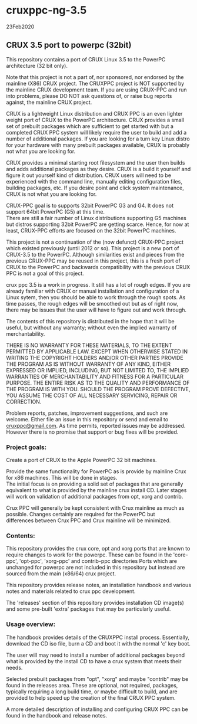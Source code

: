 # cruxppc-ng-3.5

23Feb2020

## CRUX 3.5 port to powerpc (32bit)

  This repository contains a port of CRUX Linux 3.5 to the PowerPC architecture (32 bit only).   

  Note that this project is not a part of, nor sponsored, nor endorsed by the mainline (X86) CRUX project.  The CRUXPPC project is NOT supported by the mainline CRUX
development team.   If you are using CRUX-PPC and run into problems, please DO NOT ask questions of, or raise bug reports against, the mainline CRUX project.  

  CRUX is a lightweight Linux distribution and CRUX PPC is an even lighter weight port of CRUX to the PowerPC architecture.   CRUX provides 
  a small set of prebuilt packages which are sufficient to get started with but a completed CRUX PPC system will likely require the user to
  build and add a number of additional packages. If you are 
  looking for a turn key Linux distro for your hardware with many prebuilt packages available, CRUX is probably not what you are looking for.   
  
  CRUX provides a minimal starting root filesystem and the user then builds and adds additional packages as they desire.   CRUX is a build it yourself and 
  figure it out yourself kind of distribution.   CRUX users will need to be experienced with the command line, manually editing configuration files,
  building packages, etc.   If you desire point and click system maintenance, CRUX is not what you are looking for.

  CRUX-PPC goal is to supports 32bit PowerPC G3 and G4.   It does not support 64bit PowerPC (G5) at this time.   
There are still a fair number of Linux distributions supporting G5 machines but distros 
supporting 32bit PowerPC are getting scarce.  Hence, for now at least, CRUX-PPC efforts are focused on the 32bit PowerPC machines.   

  This project is not a continuation of the (now defunct) CRUX-PPC project which existed previously (until 2012 or so).   This project is a 
  new port of CRUX-3.5 to the PowerPC.  Although similarities exist and pieces from the previous CRUX-PPC may be reused in this project, this is a
  fresh port of CRUX to the PowerPC and backwards compatibility with the previous CRUX PPC is not a goal of this project.

  crux ppc 3.5 is a work in progress.  It still has a lot of rough edges.
If you are already familiar with CRUX or manual installation and configuration
of a Linux sytem, then you should be able to work through the rough spots.
As time passes, the rough edges will be smoothed out but as of right now,
there may be issues that the user will have to figure out and work through.

The contents of this repository is distributed in the hope that it will 
be useful, but without any warranty; without even the implied 
warranty of merchantability.

THERE IS NO WARRANTY FOR THESE MATERIALS, TO THE EXTENT PERMITTED BY
APPLICABLE LAW. EXCEPT WHEN OTHERWISE STATED IN WRITING THE COPYRIGHT
HOLDERS AND/OR OTHER PARTIES PROVIDE THE PROGRAM AS IS WITHOUT
WARRANTY OF ANY KIND, EITHER EXPRESSED OR IMPLIED, INCLUDING, BUT NOT
LIMITED TO, THE IMPLIED WARRANTIES OF MERCHANTABILITY AND FITNESS FOR A
PARTICULAR PURPOSE. THE ENTIRE RISK AS TO THE QUALITY AND PERFORMANCE OF
THE PROGRAM IS WITH YOU. SHOULD THE PROGRAM PROVE DEFECTIVE, YOU ASSUME
THE COST OF ALL NECESSARY SERVICING, REPAIR OR CORRECTION.

Problem reports, patches, improvement suggestions, and such are welcome.   Either file an 
issue in this repository or send and email to cruxppc@gmail.com.  As time permits, reported
issues may be addressed.  However there is no promise that support or bug fixes will be
provided.


### Project goals:

   Create a port of CRUX to the Apple PowerPC 32 bit machines.   

   Provide the same functionality for PowerPC as is provide by mainline Crux for x86 machines.   This will be done in stages.   
The initial focus is on providing a solid set of packages that are generally equivalent to what is provided by the mainline crux install CD.
Later stages will work on validation of additional packages from opt, xorg and contrib.

   Crux PPC will generally be kept consistent with Crux mainline as much 
as possible.   Changes certainly are required for the PowerPC but  
differences between Crux PPC and Crux mainline will be minimized.

### Contents:

  This repository provides the crux core, opt and xorg ports that are
known to require changes to work for the powerpc.  These can be found 
in the 'core-ppc', 'opt-ppc', 'xorg-ppc' and contrib-ppc directories 
Ports which are unchanged for powerpc are not included in this repository but instead
 are sourced from the main (x86/64) crux project.

  This repository provides release notes, an installation handbook
and various notes and materials related to crux ppc development.

  The 'releases' section of this repository provides installation CD
image(s) and some pre-built 'extra' packages that may be particularly useful.


### Usage overview:


  The handbook provides details of the CRUXPPC install process.  Essentially,
  download the CD iso file, burn a CD and boot it with the normal 'c' key boot.

  The user will may need to install a number of additional packages beyond what
  is provided by the install CD to have a crux system that meets their needs.

  Selected prebuilt packages from "opt", "xorg" and maybe "contrib" 
  may be found in the releases area.   These are optional, not required,
  packages, typically requiring a long build time, or maybe difficult to build,
  and are provided to help speed up the creation of the final CRUX PPC system.

  A more detailed description of installing and configuring CRUX PPC can be
  found in the handbook and release notes.


